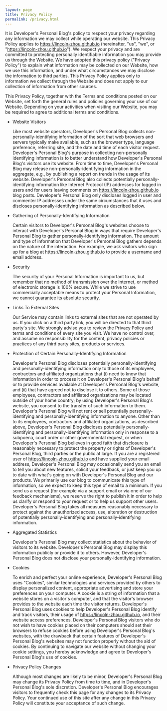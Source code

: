 ```yaml
---
layout: page
title: Privacy Policy
permalink: /privacy.html
---
```


It is Developer's Personal Blog's policy to respect your privacy regarding any information we may collect while operating our website. This Privacy Policy applies to https://lincoln-zhou.github.io (hereinafter, "us", "we", or "https://lincoln-zhou.github.io"). We respect your privacy and are committed to protecting personally identifiable information you may provide us through the Website. We have adopted this privacy policy ("Privacy Policy") to explain what information may be collected on our Website, how we use this information, and under what circumstances we may disclose the information to third parties. This Privacy Policy applies only to information we collect through the Website and does not apply to our collection of information from other sources.

This Privacy Policy, together with the Terms and conditions posted on our Website, set forth the general rules and policies governing your use of our Website. Depending on your activities when visiting our Website, you may be required to agree to additional terms and conditions.

- Website Visitors

  Like most website operators, Developer's Personal Blog collects non-personally-identifying information of the sort that web browsers and servers typically make available, such as the browser type, language preference, referring site, and the date and time of each visitor request. Developer's Personal Blog's purpose in collecting non-personally identifying information is to better understand how Developer's Personal Blog's visitors use its website. From time to time, Developer's Personal Blog may release non-personally-identifying information in the aggregate, e.g., by publishing a report on trends in the usage of its website.
  Developer's Personal Blog also collects potentially personally-identifying information like Internet Protocol (IP) addresses for logged in users and for users leaving comments on https://lincoln-zhou.github.io blog posts. Developer's Personal Blog only discloses logged in user and commenter IP addresses under the same circumstances that it uses and discloses personally-identifying information as described below.

- Gathering of Personally-Identifying Information

  Certain visitors to Developer's Personal Blog's websites choose to interact with Developer's Personal Blog in ways that require Developer's Personal Blog to gather personally-identifying information. The amount and type of information that Developer's Personal Blog gathers depends on the nature of the interaction. For example, we ask visitors who sign up for a blog at https://lincoln-zhou.github.io to provide a username and email address.

- Security

  The security of your Personal Information is important to us, but remember that no method of transmission over the Internet, or method of electronic storage is 100% secure. While we strive to use commercially acceptable means to protect your Personal Information, we cannot guarantee its absolute security.

- Links To External Sites

  Our Service may contain links to external sites that are not operated by us. If you click on a third party link, you will be directed to that third party's site. We strongly advise you to review the Privacy Policy and terms and conditions of every site you visit.
We have no control over, and assume no responsibility for the content, privacy policies or practices of any third party sites, products or services.


- Protection of Certain Personally-Identifying Information

  Developer's Personal Blog discloses potentially personally-identifying and personally-identifying information only to those of its employees, contractors and affiliated organizations that (i) need to know that information in order to process it on Developer's Personal Blog's behalf or to provide services available at Developer's Personal Blog's website, and (ii) that have agreed not to disclose it to others. Some of those employees, contractors and affiliated organizations may be located outside of your home country; by using Developer's Personal Blog's website, you consent to the transfer of such information to them. Developer's Personal Blog will not rent or sell potentially personally-identifying and personally-identifying information to anyone. Other than to its employees, contractors and affiliated organizations, as described above, Developer's Personal Blog discloses potentially personally-identifying and personally-identifying information only in response to a subpoena, court order or other governmental request, or when Developer's Personal Blog believes in good faith that disclosure is reasonably necessary to protect the property or rights of Developer's Personal Blog, third parties or the public at large.
If you are a registered user of https://lincoln-zhou.github.io and have supplied your email address, Developer's Personal Blog may occasionally send you an email to tell you about new features, solicit your feedback, or just keep you up to date with what's going on with Developer's Personal Blog and our products. We primarily use our blog to communicate this type of information, so we expect to keep this type of email to a minimum. If you send us a request (for example via a support email or via one of our feedback mechanisms), we reserve the right to publish it in order to help us clarify or respond to your request or to help us support other users. Developer's Personal Blog takes all measures reasonably necessary to protect against the unauthorized access, use, alteration or destruction of potentially personally-identifying and personally-identifying information.

- Aggregated Statistics

  Developer's Personal Blog may collect statistics about the behavior of visitors to its website. Developer's Personal Blog may display this information publicly or provide it to others. However, Developer's Personal Blog does not disclose your personally-identifying information.

- Cookies

  To enrich and perfect your online experience, Developer's Personal Blog uses "Cookies", similar technologies and services provided by others to display personalized content, appropriate advertising and store your preferences on your computer.
A cookie is a string of information that a website stores on a visitor's computer, and that the visitor's browser provides to the website each time the visitor returns. Developer's Personal Blog uses cookies to help Developer's Personal Blog identify and track visitors, their usage of https://lincoln-zhou.github.io, and their website access preferences. Developer's Personal Blog visitors who do not wish to have cookies placed on their computers should set their browsers to refuse cookies before using Developer's Personal Blog's websites, with the drawback that certain features of Developer's Personal Blog's websites may not function properly without the aid of cookies.
  By continuing to navigate our website without changing your cookie settings, you hereby acknowledge and agree to Developer's Personal Blog's use of cookies.

- Privacy Policy Changes

  Although most changes are likely to be minor, Developer's Personal Blog may change its Privacy Policy from time to time, and in Developer's Personal Blog's sole discretion. Developer's Personal Blog encourages visitors to frequently check this page for any changes to its Privacy Policy. Your continued use of this site after any change in this Privacy Policy will constitute your acceptance of such change.
